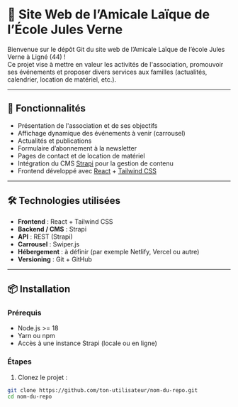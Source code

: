 # 🌟 Site Web de l’Amicale Laïque de l’École Jules Verne

Bienvenue sur le dépôt Git du site web de l’Amicale Laïque de l’école Jules Verne à Ligné (44) !  
Ce projet vise à mettre en valeur les activités de l'association, promouvoir ses événements et proposer divers services aux familles (actualités, calendrier, location de matériel, etc.).

---

## 🚀 Fonctionnalités

- Présentation de l'association et de ses objectifs
- Affichage dynamique des événements à venir (carrousel)
- Actualités et publications
- Formulaire d’abonnement à la newsletter
- Pages de contact et de location de matériel
- Intégration du CMS [Strapi](https://strapi.io/) pour la gestion de contenu
- Frontend développé avec [React](https://reactjs.org/) + [Tailwind CSS](https://tailwindcss.com/)

---

## 🛠️ Technologies utilisées

- **Frontend** : React + Tailwind CSS
- **Backend / CMS** : Strapi
- **API** : REST (Strapi)
- **Carrousel** : Swiper.js
- **Hébergement** : à définir (par exemple Netlify, Vercel ou autre)
- **Versioning** : Git + GitHub

---

## 📦 Installation

### Prérequis

- Node.js >= 18
- Yarn ou npm
- Accès à une instance Strapi (locale ou en ligne)

### Étapes

1. Clonez le projet :

```bash
git clone https://github.com/ton-utilisateur/nom-du-repo.git
cd nom-du-repo
